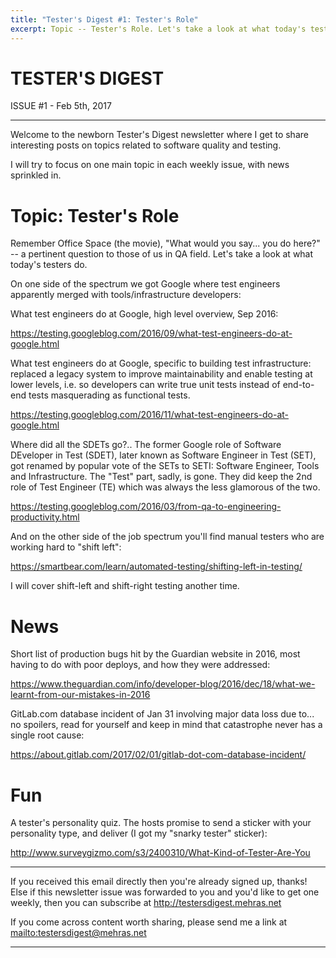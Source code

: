 ```yaml
---
title: "Tester's Digest #1: Tester's Role"
excerpt: Topic -- Tester's Role. Let's take a look at what today's testers do.
---
```


TESTER'S DIGEST
===============
ISSUE #1 - Feb 5th, 2017

---

Welcome to the newborn Tester's Digest newsletter where I get to share
interesting posts on topics related to software quality and testing.

I will try to focus on one main topic in each weekly issue,
with news sprinkled in.

Topic: Tester's Role
====================

Remember Office Space (the movie), "What would you say... you do here?" --
a pertinent question to those of us in QA field. Let's take a look at what
today's testers do.

On one side of the spectrum we got Google where test engineers apparently
merged with tools/infrastructure developers:

What test engineers do at Google, high level overview, Sep 2016:

<https://testing.googleblog.com/2016/09/what-test-engineers-do-at-google.html>

What test engineers do at Google, specific to building test infrastructure: replaced a legacy system to improve maintainability and enable testing at lower levels, i.e. so developers can write true unit tests instead of end-to-end tests masquerading as functional tests.

<https://testing.googleblog.com/2016/11/what-test-engineers-do-at-google.html>

Where did all the SDETs go?.. The former Google role of Software DEveloper in Test (SDET), later known as Software Engineer in Test (SET), got renamed by popular vote of the SETs to SETI: Software Engineer, Tools and Infrastructure. The "Test" part, sadly, is gone. They did keep the 2nd role of Test Engineer (TE) which was always the less glamorous of the two.

<https://testing.googleblog.com/2016/03/from-qa-to-engineering-productivity.html>

And on the other side of the job spectrum you'll find manual testers who are
working hard to "shift left":

<https://smartbear.com/learn/automated-testing/shifting-left-in-testing/>

I will cover shift-left and shift-right testing another time.

News
====

Short list of production bugs hit by the Guardian website in 2016, most having to do with poor deploys, and how they were addressed:

<https://www.theguardian.com/info/developer-blog/2016/dec/18/what-we-learnt-from-our-mistakes-in-2016>

GitLab.com database incident of Jan 31 involving major data loss due to... no spoilers, read for yourself and keep in mind that catastrophe never has a single root cause:

<https://about.gitlab.com/2017/02/01/gitlab-dot-com-database-incident/>

Fun
===

A tester's personality quiz. The hosts promise to send a sticker with your personality type, and deliver (I got my "snarky tester" sticker):

<http://www.surveygizmo.com/s3/2400310/What-Kind-of-Tester-Are-You>

---

If you received this email directly then you're already signed up, thanks! Else
if this newsletter issue was forwarded to you and you'd like to get one weekly,
then you can subscribe at <http://testersdigest.mehras.net>

If you come across content worth sharing, please send me a link at
<mailto:testersdigest@mehras.net>

---
